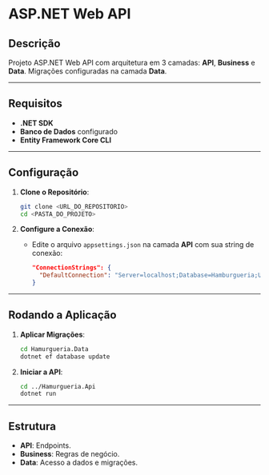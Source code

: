 
# **ASP.NET Web API**

## **Descrição**
Projeto ASP.NET Web API com arquitetura em 3 camadas: **API**, **Business** e **Data**. Migrações configuradas na camada **Data**.

---

## **Requisitos**
- **.NET SDK**
- **Banco de Dados** configurado
- **Entity Framework Core CLI**

---

## **Configuração**

1. **Clone o Repositório**:
   ```bash
   git clone <URL_DO_REPOSITORIO>
   cd <PASTA_DO_PROJETO>
   ```

2. **Configure a Conexão**:
   - Edite o arquivo `appsettings.json` na camada **API** com sua string de conexão:
     ```json
     "ConnectionStrings": {
       "DefaultConnection": "Server=localhost;Database=Hamburgueria;User Id=seu_usuario;Password=sua_senha;"
     }
     ```

---

## **Rodando a Aplicação**

1. **Aplicar Migrações**:
   ```bash
   cd Hamurgueria.Data
   dotnet ef database update 
   ```

2. **Iniciar a API**:
   ```bash
   cd ../Hamurgueria.Api
   dotnet run
   ```


---

## **Estrutura**
- **API**: Endpoints.
- **Business**: Regras de negócio.
- **Data**: Acesso a dados e migrações.


